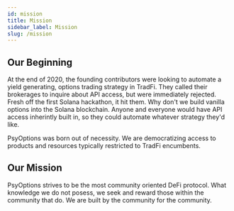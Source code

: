 ```yaml
---
id: mission
title: Mission
sidebar_label: Mission
slug: /mission
---
```


## Our Beginning

At the end of 2020, the founding contributors were looking to automate a yield generating, options trading strategy in TradFi. They called their brokerages to inquire about API access, but were immediately rejected. Fresh off the first Solana hackathon, it hit them. Why don't we build vanilla options into the Solana blockchain. Anyone and everyone would have API access inherintly built in, so they could automate whatever strategy they'd like.

PsyOptions was born out of necessity. We are democratizing access to products and resources typically restricted to TradFi encumbents.

## Our Mission

PsyOptions strives to be the most community oriented DeFi protocol. What knowledge we do not posess, we seek and reward those within the community that do. We are built by the community for the community.
